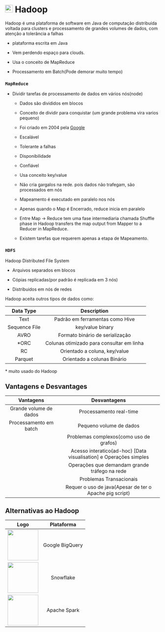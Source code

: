 # <img src="https://cdn.icon-icons.com/icons2/2699/PNG/512/apache_hadoop_logo_icon_169586.png" width=25px> Hadoop

Hadoop é uma plataforma de software em Java de computação distribuída voltada para clusters e processamento de grandes volumes de dados, com atenção a tolerância a falhas

- plataforma escrita em Java

- Vem perdendo espaço para clouds.

- Usa o conceito de MapReduce

- Processamento em Batch(Pode demorar muito tempo)

### `MapReduce`

- Dividir tarefas de processamento de dados em vários nós(node)

    - Dados são divididos em blocos

    - Conceito de dividir para conquistar (um grande problema vira varios pequeno)

    - Foi criado em 2004 pela [Google](https://research.google/pubs/mapreduce-simplified-data-processing-on-large-clusters/)

    - Escalável

    - Tolerante a falhas

    - Disponibilidade

    - Confiável

    - Usa conceito key/value

    - Não cria gargalos na rede. pois dados não trafegam, são processados em nós

    - Mapeamento é executado em paralelo nos nós

    - Apenas quando o Map é Encerrado, reduce inicia em paralelo

    - Entre Map -> Reduce tem uma fase intermediaria chamada Shuffle phase in Hadoop transfers the map output from Mapper to a Reducer in MapReduce.

    - Existem tarefas que requerem apenas a etapa de Mapeamento.

### `HDFS`

Hadoop Distributed File System

- Arquivos separados em blocos

- Cópias replicadas(por padrão é replicada em 3 nós)

- Distribuidos em nós de redes

Hadoop aceita outros tipos de dados como:

|Data Type|Description|
|:---:|:---:|
|Text|Padrão em ferramentas como Hive|
|Sequence File|key/value binary|
|AVRO|Formato binário de serialização|
|*ORC|Colunas otimizado para consultar em linha|
|RC|Orientado a coluna, key/value|
|Parquet|Orientado a colunas Binário|

\* muito usado do Hadoop

## Vantagens e Desvantages

|Vantagens|Desvantagens|
|:---:|:---:|
|Grande volume de dados|Processamento real-time|
|Processamento em batch|Pequeno volume de dados|
||Problemas complexos(como uso de grafos)|
||Acesso interatico(ad-hoc) [Data visualisation] e Operações simples|
||Operações que demandam grande tráfego na rede|
||Problemas Transacionais|
||Requer o uso de java(Apesar de ter o Apache pig script)|

## Alternativas ao Hadoop

|Logo|Plataforma|
|:---:|:---:|
|<img src="https://www.vectorlogo.zone/logos/google_bigquery/google_bigquery-ar21.svg" width=100px>|Google BigQuery|
|<img src="https://upload.wikimedia.org/wikipedia/commons/f/ff/Snowflake_Logo.svg" width=100px>|Snowflake|
|<img src="https://upload.wikimedia.org/wikipedia/commons/f/f3/Apache_Spark_logo.svg" width= 100px>|Apache Spark|


